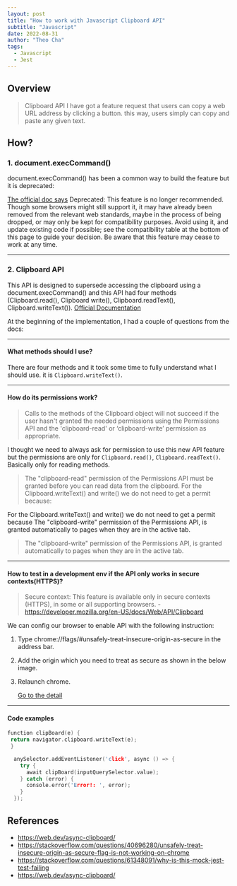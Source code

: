 ```yaml
---
layout: post
title: "How to work with Javascript Clipboard API"
subtitle: "Javascript"
date: 2022-08-31
author: "Theo Cha"
tags:
  - Javascript
  - Jest
---
```


## Overview

> Clipboard API
> I have got a feature request that users can copy a web URL address by clicking a button. this way, users simply can copy and paste any given text.

## How?

### 1. document.execCommand()

document.execCommand() has been a common way to build the feature but it is deprecated:

[The official doc says](https://developer.mozilla.org/en-US/docs/Web/API/Document/execCommand)
Deprecated: This feature is no longer recommended. Though some browsers might still support it, it may have already been removed from the relevant web standards, maybe in the process of being dropped, or may only be kept for compatibility purposes. Avoid using it, and update existing code if possible; see the compatibility table at the bottom of this page to guide your decision. Be aware that this feature may cease to work at any time.

---

### 2. Clipboard API

This API is designed to supersede accessing the clipboard using a document.execCommand() and this API had four methods (Clipboard.read(), Clipboard write(), Clipboard.readText(), Clipboard.writeText()). [Official Documentation](https://developer.mozilla.org/en-US/docs/Web/API/Clipboard)

At the beginning of the implementation, I had a couple of questions from the docs:

---

#### What methods should I use?

There are four methods and it took some time to fully understand what I should use. it is `Clipboard.writeText()`.

---

#### How do its permissions work?

> Calls to the methods of the Clipboard object will not succeed if the user hasn't granted the needed permissions using the Permissions API and the 'clipboard-read' or ‘clipboard-write’ permission as appropriate.

I thought we need to always ask for permission to use this new API feature but the permissions are only for `Clipboard.read()`, `Clipboard.readText()`. Basically only for reading methods.

> The "clipboard-read" permission of the Permissions API must be granted before you can read data from the clipboard.
> For the Clipboard.writeText() and write() we do not need to get a permit because:

For the Clipboard.writeText() and write() we do not need to get a permit because The "clipboard-write" permission of the Permissions API, is granted automatically to pages when they are in the active tab.

> The "clipboard-write" permission of the Permissions API, is granted automatically to pages when they are in the active tab.

---

#### How to test in a development env if the API only works in secure contexts(HTTPS)?

> Secure context: This feature is available only in secure contexts (HTTPS), in some or all supporting browsers. - https://developer.mozilla.org/en-US/docs/Web/API/Clipboard

We can config our browser to enable API with the following instruction:

1. Type chrome://flags/#unsafely-treat-insecure-origin-as-secure in the address bar.
2. Add the origin which you need to treat as secure as shown in the below image.
3. Relaunch chrome.

   [Go to the detail](https://stackoverflow.com/questions/40696280/unsafely-treat-insecure-origin-as-secure-flag-is-not-working-on-chrome)

---

#### Code examples

```cpp
function clipBoard(e) {
 return navigator.clipboard.writeText(e);
 }
```

```cpp
  anySelector.addEventListener('click', async () => {
    try {
      await clipBoard(inputQuerySelector.value);
    } catch (error) {
      console.error('Error!: ', error);
    }
  });
```

## References

- <https://web.dev/async-clipboard/>
- <https://stackoverflow.com/questions/40696280/unsafely-treat-insecure-origin-as-secure-flag-is-not-working-on-chrome>
- <https://stackoverflow.com/questions/61348091/why-is-this-mock-jest-test-failing>
- <https://web.dev/async-clipboard/>
